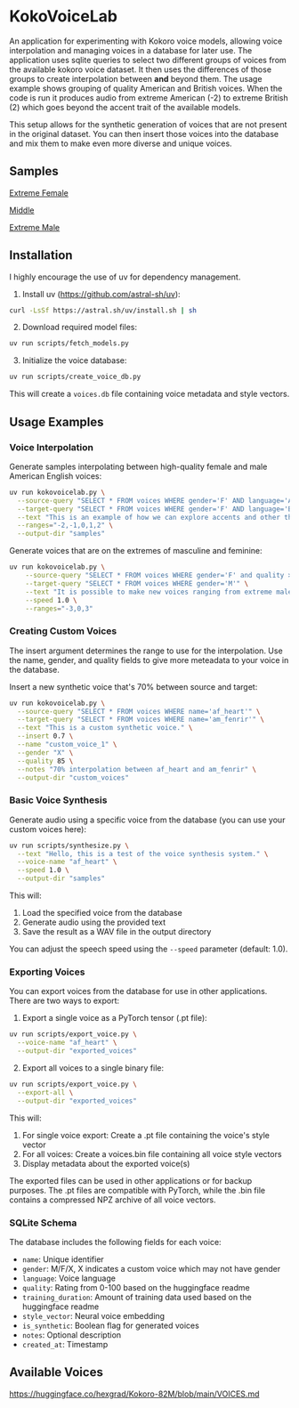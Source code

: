 # KokoVoiceLab

An application for experimenting with Kokoro voice models, allowing voice interpolation and managing voices in a database for later use. The application uses sqlite queries to select two different groups of voices from the available kokoro voice dataset. It then uses the differences of those groups to create interpolation between **and** beyond them. The usage example shows grouping of quality American and British voices. When the code is run it produces audio from extreme American (-2) to extreme British (2) which goes beyond the accent trait of the available models.

This setup allows for the synthetic generation of voices that are not present in the original dataset. You can then insert those voices into the database and mix them to make even more diverse and unique voices.
## Samples

[Extreme Female](https://drive.google.com/file/d/1qapq7lN-yVkn6fhWO2tddPdG9whRAg2s/view?usp=drive_link)

[Middle](https://drive.google.com/file/d/1a3-z4S-nk0NVTgG2R6vf2DaCG84hBuAV/view?usp=drive_link)

[Extreme Male](https://drive.google.com/file/d/1Q_BJ9RU1hbnT6yAYk3eR3lsSjeVE1gvJ/view?usp=drive_link)

## Installation
I highly encourage the use of uv for dependency management.

1. Install uv (https://github.com/astral-sh/uv):
```bash
curl -LsSf https://astral.sh/uv/install.sh | sh
```

2. Download required model files:

```bash
uv run scripts/fetch_models.py
```

3. Initialize the voice database:

```bash
uv run scripts/create_voice_db.py
```

This will create a `voices.db` file containing voice metadata and style vectors.

## Usage Examples

### Voice Interpolation

Generate samples interpolating between high-quality female and male American English voices:

```bash
uv run kokovoicelab.py \
  --source-query "SELECT * FROM voices WHERE gender='F' AND language='American English' AND quality >= 70" \
  --target-query "SELECT * FROM voices WHERE gender='F' AND language='British English' AND quality >= 70" \
  --text "This is an example of how we can explore accents and other things. Neat!" \
  --ranges="-2,-1,0,1,2" \
  --output-dir "samples"
```
Generate voices that are on the extremes of masculine and feminine:

```bash
uv run kokovoicelab.py \
    --source-query "SELECT * FROM voices WHERE gender='F' and quality >= 70 AND language='American English'" \
    --target-query "SELECT * FROM voices WHERE gender='M'" \
    --text "It is possible to make new voices ranging from extreme male to extreme female to anything in between." \
    --speed 1.0 \
    --ranges="-3,0,3"
```

### Creating Custom Voices

The insert argument determines the range to use for the interpolation. Use the name, gender, and quality fields to give more meteadata to your voice in the database.

Insert a new synthetic voice that's 70% between source and target:

```bash
uv run kokovoicelab.py \
  --source-query "SELECT * FROM voices WHERE name='af_heart'" \
  --target-query "SELECT * FROM voices WHERE name='am_fenrir'" \
  --text "This is a custom synthetic voice." \
  --insert 0.7 \
  --name "custom_voice_1" \
  --gender "X" \
  --quality 85 \
  --notes "70% interpolation between af_heart and am_fenrir" \
  --output-dir "custom_voices"
```

### Basic Voice Synthesis

Generate audio using a specific voice from the database (you can use your custom voices here):

```bash
uv run scripts/synthesize.py \
  --text "Hello, this is a test of the voice synthesis system." \
  --voice-name "af_heart" \
  --speed 1.0 \
  --output-dir "samples"
```

This will:
1. Load the specified voice from the database
2. Generate audio using the provided text
3. Save the result as a WAV file in the output directory

You can adjust the speech speed using the `--speed` parameter (default: 1.0).

### Exporting Voices

You can export voices from the database for use in other applications. There are two ways to export:

1. Export a single voice as a PyTorch tensor (.pt file):

```bash
uv run scripts/export_voice.py \
  --voice-name "af_heart" \
  --output-dir "exported_voices"
```

2. Export all voices to a single binary file:

```bash
uv run scripts/export_voice.py \
  --export-all \
  --output-dir "exported_voices"
```

This will:
1. For single voice export: Create a .pt file containing the voice's style vector
2. For all voices: Create a voices.bin file containing all voice style vectors
3. Display metadata about the exported voice(s)

The exported files can be used in other applications or for backup purposes. The .pt files are compatible with PyTorch, while the .bin file contains a compressed NPZ archive of all voice vectors.

### SQLite Schema

The database includes the following fields for each voice:
- `name`: Unique identifier
- `gender`: M/F/X, X indicates a custom voice which may not have gender
- `language`: Voice language
- `quality`: Rating from 0-100 based on the huggingface readme
- `training_duration`: Amount of training data used based on the huggingface readme
- `style_vector`: Neural voice embedding
- `is_synthetic`: Boolean flag for generated voices
- `notes`: Optional description
- `created_at`: Timestamp

## Available Voices

https://huggingface.co/hexgrad/Kokoro-82M/blob/main/VOICES.md